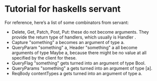 # Tutorial for haskells servant

For reference, here’s a list of some combinators from servant:

- Delete, Get, Patch, Post, Put: these do not become arguments. They provide the return type of handlers, which usually is Handler <something>.
- Capture "something" a becomes an argument of type a.
- QueryParam "something" a, Header "something" a all become arguments of type Maybe a, because there might be no value at all specified by the client for these.
- QueryFlag "something" gets turned into an argument of type Bool.
- QueryParams "something" a gets turned into an argument of type [a].
- ReqBody contentTypes a gets turned into an argument of type a.

